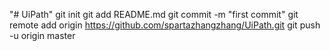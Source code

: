 "# UiPath"  git init git add README.md git commit -m "first commit" git remote add origin https://github.com/spartazhangzhang/UiPath.git git push -u origin master
